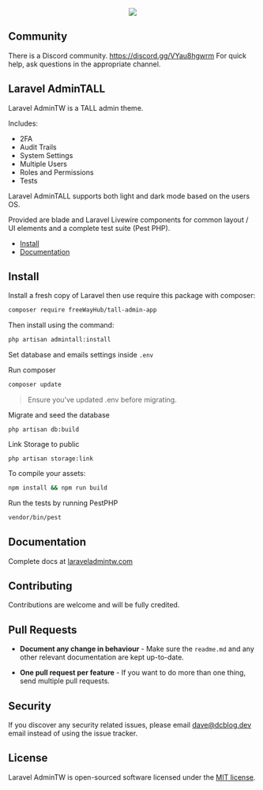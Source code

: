 <p align="center"><img src="https://laraveladmintw.com/images/v3/admintw.png"></p>

## Community

There is a Discord community. https://discord.gg/VYau8hgwrm For quick help, ask questions in the appropriate channel.

## Laravel AdminTALL

Laravel AdminTW is a TALL admin theme.

Includes:
- 2FA
- Audit Trails
- System Settings
- Multiple Users
- Roles and Permissions
- Tests

Laravel AdminTALL supports both light and dark mode based on the users OS.

Provided are blade and Laravel Livewire components for common layout / UI elements and a complete test suite (Pest PHP).

- [Install](#install)
- [Documentation](#documentation)

## Install

Install a fresh copy of Laravel then use require this package with composer:

```bash
composer require freeWayHub/tall-admin-app
```
Then install using the command:

```bash
php artisan admintall:install
```

Set database and emails settings inside `.env`

Run composer

```bash
composer update
```

>Ensure you've updated .env before migrating.

Migrate and seed the database

```
php artisan db:build
```

Link Storage to public

```
php artisan storage:link
```

To compile your assets:

```bash
npm install && npm run build
```

Run the tests by running PestPHP

```bash
vendor/bin/pest
```

## Documentation

Complete docs at [laraveladmintw.com](https://laraveladmintw.com)

## Contributing

Contributions are welcome and will be fully credited.

## Pull Requests

- **Document any change in behaviour** - Make sure the `readme.md` and any other relevant documentation are kept up-to-date.

- **One pull request per feature** - If you want to do more than one thing, send multiple pull requests.

## Security

If you discover any security related issues, please email dave@dcblog.dev email instead of using the issue tracker.

## License

Laravel AdminTW is open-sourced software licensed under the [MIT license](https://opensource.org/licenses/MIT).
